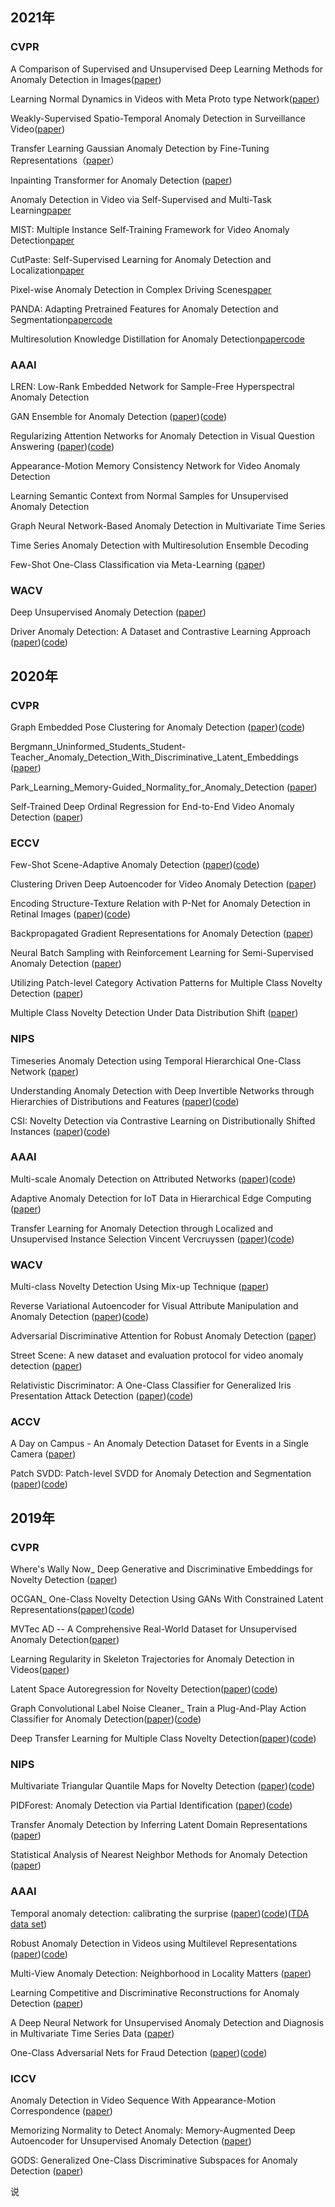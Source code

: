 
## 2021年
### CVPR

A Comparison of Supervised and Unsupervised Deep Learning Methods for Anomaly Detection in Images([paper](https://arxiv.org/search/?query=A+Comparison+of+Supervised+and+Unsupervised+Deep+Learning+Methods+for+Anomaly+Detection+in+Images&searchtype=all&source=header))

Learning Normal Dynamics in Videos with Meta Proto type Network([paper](https://arxiv.org/search/?query=Learning+Normal+Dynamics+in+Videos+with+Meta++Network&searchtype=all&abstracts=show&order=-announced_date_first&size=50))

Weakly-Supervised Spatio-Temporal Anomaly Detection in Surveillance Video([paper](https://arxiv.org/search/?query=Weakly-Supervised+Spatio-Temporal+Anomaly+Detection+in+Surveillance+Video&searchtype=all&abstracts=show&order=-announced_date_first&size=50))

Transfer Learning Gaussian Anomaly Detection by Fine-Tuning Representations（[paper](https://arxiv.org/search/?query=Transfer+Learning+Gaussian+Anomaly+Detection+by+Fine-Tuning+Representations&searchtype=all&source=header)）

Inpainting Transformer for Anomaly Detection ([paper](https://arxiv.org/pdf/2104.13897v1.pdf))

Anomaly Detection in Video via Self-Supervised and Multi-Task Learning[paper](https://arxiv.org/abs/2011.07491)

MIST: Multiple Instance Self-Training Framework for Video Anomaly Detection[paper](https://arxiv.org/abs/2104.01633)

CutPaste: Self-Supervised Learning for Anomaly Detection and Localization[paper](https://arxiv.org/abs/2104.04015)

Pixel-wise Anomaly Detection in Complex Driving Scenes[paper](https://arxiv.org/pdf/2103.05445)

PANDA: Adapting Pretrained Features for Anomaly Detection and Segmentation[paper](http://arxiv.org/abs/2010.05903)[code](https://github.com/talreiss/PANDA)

Multiresolution Knowledge Distillation for Anomaly Detection[paper](https://arxiv.org/pdf/2011.11108)[code](https://github.com/Niousha12/Knowledge_Distillation_AD)



### AAAI

LREN: Low-Rank Embedded Network for Sample-Free Hyperspectral Anomaly Detection

GAN Ensemble for Anomaly Detection ([paper](https://arxiv.org/pdf/2012.07988))([code](https://github.com/tufts-ml/GAN-Ensemble-for-Anomaly-Detection))

Regularizing Attention Networks for Anomaly Detection in Visual Question Answering ([paper](https://arxiv.org/pdf/2009.10054))([code](https://github.com/LeeDoYup/Anomaly_Detection_VQA))

 Appearance-Motion Memory Consistency Network for Video Anomaly Detection

 Learning Semantic Context from Normal Samples for Unsupervised Anomaly Detection

 Graph Neural Network-Based Anomaly Detection in Multivariate Time Series

 Time Series Anomaly Detection with Multiresolution Ensemble Decoding

 Few-Shot One-Class Classification via Meta-Learning ([paper](https://arxiv.org/pdf/2007.04146))

 ### WACV
Deep Unsupervised Anomaly Detection ([paper](https://openaccess.thecvf.com/content/WACV2021/html/Li_Deep_Unsupervised_Anomaly_Detection_WACV_2021_paper.html))

Driver Anomaly Detection: A Dataset and Contrastive Learning Approach ([paper](https://openaccess.thecvf.com/content/WACV2021/html/Kopuklu_Driver_Anomaly_Detection_A_Dataset_and_Contrastive_Learning_Approach_WACV_2021_paper.html))([code](https://github.com/okankop/Driver-Anomaly-Detection))


## 2020年
### CVPR
Graph Embedded Pose Clustering for Anomaly Detection ([paper](https://openaccess.thecvf.com/content_CVPR_2020/html/Markovitz_Graph_Embedded_Pose_Clustering_for_Anomaly_Detection_CVPR_2020_paper.html))([code](https://github.com/amirmk89/gepc))

Bergmann_Uninformed_Students_Student-Teacher_Anomaly_Detection_With_Discriminative_Latent_Embeddings ([paper](https://openaccess.thecvf.com/CVPR2020_search))

Park_Learning_Memory-Guided_Normality_for_Anomaly_Detection ([paper](https://openaccess.thecvf.com/content_CVPR_2020/html/Park_Learning_Memory-Guided_Normality_for_Anomaly_Detection_CVPR_2020_paper.html))

Self-Trained Deep Ordinal Regression for End-to-End Video Anomaly Detection ([paper](https://openaccess.thecvf.com/content_CVPR_2020/html/Pang_Self-Trained_Deep_Ordinal_Regression_for_End-to-End_Video_Anomaly_Detection_CVPR_2020_paper.html))


### ECCV
Few-Shot Scene-Adaptive Anomaly Detection ([paper](https://www.ecva.net/papers/eccv_2020/papers_ECCV/html/2983_ECCV_2020_paper.php))([code](https://github.com/yiweilu3/Few-shot-Scene-adaptive-Anomaly-Detection))

Clustering Driven Deep Autoencoder for Video Anomaly Detection ([paper](https://www.ecva.net/papers/eccv_2020/papers_ECCV/html/2341_ECCV_2020_paper.php))

Encoding Structure-Texture Relation with P-Net for Anomaly Detection in Retinal Images ([paper](https://www.ecva.net/papers/eccv_2020/papers_ECCV/html/3484_ECCV_2020_paper.php))([code](https://github.com/ClancyZhou/P_Net_Anomaly_Detection))

Backpropagated Gradient Representations for Anomaly Detection ([paper](https://www.ecva.net/papers/eccv_2020/papers_ECCV/html/3689_ECCV_2020_paper.php))

Neural Batch Sampling with Reinforcement Learning for Semi-Supervised Anomaly Detection ([paper](https://www.ecva.net/papers/eccv_2020/papers_ECCV/html/5576_ECCV_2020_paper.php))

Utilizing Patch-level Category Activation Patterns for Multiple Class Novelty Detection ([paper](https://www.ecva.net/papers/eccv_2020/papers_ECCV/html/1139_ECCV_2020_paper.php))

Multiple Class Novelty Detection Under Data Distribution Shift ([paper](https://www.ecva.net/papers/eccv_2020/papers_ECCV/html/278_ECCV_2020_paper.php))

### NIPS
Timeseries Anomaly Detection using Temporal Hierarchical One-Class Network ([paper](https://papers.nips.cc/paper/2020/hash/97e401a02082021fd24957f852e0e475-Abstract.html))

Understanding Anomaly Detection with Deep Invertible Networks through Hierarchies of Distributions and Features ([paper](https://papers.nips.cc/paper/2020/hash/f106b7f99d2cb30c3db1c3cc0fde9ccb-Abstract.html))([code](https://github.com/boschresearch/hierarchical_anomaly_detection))

CSI: Novelty Detection via Contrastive Learning on Distributionally Shifted Instances ([paper](https://papers.nips.cc/paper/2020/hash/8965f76632d7672e7d3cf29c87ecaa0c-Abstract.html))([code](https://github.com/alinlab/CSI))

### AAAI
Multi-scale Anomaly Detection on Attributed Networks ([paper](https://arxiv.org/pdf/1912.04144.pdf))([code](https://github.com/leoguti85/MADAN))

Adaptive Anomaly Detection for IoT Data in Hierarchical Edge Computing ([paper](https://link.zhihu.com/?target=https%3A//arxiv.org/pdf/2001.03314))

Transfer Learning for Anomaly Detection through Localized and Unsupervised Instance Selection Vincent Vercruyssen ([paper](https://aaai.org/ojs/index.php/AAAI/article/view/6068/5924))([code](https://github.com/Vincent-Vercruyssen/LocIT))

### WACV
Multi-class Novelty Detection Using Mix-up Technique ([paper](https://openaccess.thecvf.com/content_WACV_2020/html/Bhattacharjee_Multi-class_Novelty_Detection_Using_Mix-up_Technique_WACV_2020_paper.html))

Reverse Variational Autoencoder for Visual Attribute Manipulation and Anomaly Detection ([paper](https://openaccess.thecvf.com/content_WACV_2020/html/Lydia_Reverse_Variational_Autoencoder_for_Visual_Attribute_Manipulation_and_Anomaly_Detection_WACV_2020_paper.html))([code](https://github.com/nianlonggu/reverse_variational_autoencoder))

Adversarial Discriminative Attention for Robust Anomaly Detection ([paper](https://openaccess.thecvf.com/content_WACV_2020/html/Kimura_Adversarial_Discriminative_Attention_for_Robust_Anomaly_Detection_WACV_2020_paper.html))

Street Scene: A new dataset and evaluation protocol for video anomaly detection ([paper](https://openaccess.thecvf.com/content_WACV_2020/html/Ramachandra_Street_Scene_A_new_dataset_and_evaluation_protocol_for_video_WACV_2020_paper.html))

Relativistic Discriminator: A One-Class Classifier for Generalized Iris Presentation Attack Detection ([paper](https://openaccess.thecvf.com/content_WACV_2020/html/Yadav_Relativistic_Discriminator_A_One-Class_Classifier_for_Generalized_Iris_Presentation_Attack_WACV_2020_paper.html))([code](https://github.com/alexiajm/relativisticgan))

### ACCV
A Day on Campus - An Anomaly Detection Dataset for Events in a Single Camera ([paper](https://openaccess.thecvf.com/content/ACCV2020/html/Pranav_A_Day_on_Campus_-_An_Anomaly_Detection_Dataset_for_ACCV_2020_paper.html))

Patch SVDD: Patch-level SVDD for Anomaly Detection and Segmentation ([paper](https://openaccess.thecvf.com/content/ACCV2020/html/Yi_Patch_SVDD_Patch-level_SVDD_for_Anomaly_Detection_and_Segmentation_ACCV_2020_paper.html))([code](https://github.com/nuclearboy95/Anomaly-Detection-PatchSVDD-PyTorch))


## 2019年
### CVPR
Where's Wally Now_ Deep Generative and Discriminative Embeddings for Novelty Detection ([paper](https://openaccess.thecvf.com/content_CVPR_2019/papers/Burlina_Wheres_Wally_Now_Deep_Generative_and_Discriminative_Embeddings_for_Novelty_CVPR_2019_paper.pdf))

OCGAN_ One-Class Novelty Detection Using GANs With Constrained Latent Representations([paper](https://arxiv.org/abs/1903.08550))([code](https://github.com/PramuPerera/OCGAN))

MVTec AD -- A Comprehensive Real-World Dataset for Unsupervised Anomaly Detection([paper](https://openaccess.thecvf.com/content_CVPR_2019/html/Bergmann_MVTec_AD_--_A_Comprehensive_Real-World_Dataset_for_Unsupervised_Anomaly_CVPR_2019_paper.html))

Learning Regularity in Skeleton Trajectories for Anomaly Detection in Videos([paper](https://openaccess.thecvf.com/content_CVPR_2019/html/Morais_Learning_Regularity_in_Skeleton_Trajectories_for_Anomaly_Detection_in_Videos_CVPR_2019_paper.html))

Latent Space Autoregression for Novelty Detection([paper](https://openaccess.thecvf.com/content_CVPR_2019/html/Abati_Latent_Space_Autoregression_for_Novelty_Detection_CVPR_2019_paper.html))([code](https://github.com/aimagelab/novelty-detection))

Graph Convolutional Label Noise Cleaner_ Train a Plug-And-Play Action Classifier for Anomaly Detection([paper](https://arxiv.org/abs/1903.07256))([code](https://github.com/jx-zhong-for-academic-purpose/GCN-Anomaly-Detection))

Deep Transfer Learning for Multiple Class Novelty Detection([paper](https://openaccess.thecvf.com/content_CVPR_2019/html/Perera_Deep_Transfer_Learning_for_Multiple_Class_Novelty_Detection_CVPR_2019_paper.html))([code](https://github.com/PramuPerera/TransferLearningNovelty))

### NIPS
Multivariate Triangular Quantile Maps for Novelty Detection ([paper](https://proceedings.neurips.cc/paper/2019/hash/6244b2ba957c48bc64582cf2bcec3d04-Abstract.html))([code](https://github.com/GinGinWang/MTQ))

PIDForest: Anomaly Detection via Partial Identification ([paper](https://proceedings.neurips.cc/paper/2019/hash/eb6dc8aba23375061b6f07b137617096-Abstract.html))([code](https://github.com/vatsalsharan/pidforest))

Transfer Anomaly Detection by Inferring Latent Domain Representations ([paper](https://proceedings.neurips.cc/paper/2019/hash/7895fc13088ee37f511913bac71fa66f-Abstract.html))

Statistical Analysis of Nearest Neighbor Methods for Anomaly Detection ([paper](https://proceedings.neurips.cc/paper/2019/hash/805163a0f0f128e473726ccda5f91bac-Abstract.html))

### AAAI
Temporal anomaly detection: calibrating the surprise ([paper](https://arxiv.org/abs/1705.10085))([code](https://github.com/eyalgut/TLR_anomaly_detection))([TDA data set](https://www.kaggle.com/eyalgut/binary-traffic-matrices))

Robust Anomaly Detection in Videos using Multilevel Representations ([paper](https://www.aaai.org/ojs/index.php/AAAI/article/view/4456/4334))([code](https://github.com/SeaOtter/vad_gan))

Multi-View Anomaly Detection: Neighborhood in Locality Matters ([paper](https://www.aaai.org/ojs/index.php/AAAI/article/view/4418/4296))

Learning Competitive and Discriminative Reconstructions for Anomaly Detection ([paper](https://www.aaai.org/ojs/index.php/AAAI/article/view/4451/4329))

A Deep Neural Network for Unsupervised Anomaly Detection and Diagnosis in Multivariate Time Series Data ([paper](https://www.aaai.org/ojs/index.php/AAAI/article/view/3942/3820))

One-Class Adversarial Nets for Fraud Detection ([paper](https://www.aaai.org/ojs/index.php/AAAI/article/view/3924/3802))([code](https://github.com/PanpanZheng/OCAN))

### ICCV
Anomaly Detection in Video Sequence With Appearance-Motion Correspondence ([paper](https://openaccess.thecvf.com/content_ICCV_2019/html/Nguyen_Anomaly_Detection_in_Video_Sequence_With_Appearance-Motion_Correspondence_ICCV_2019_paper.html))

Memorizing Normality to Detect Anomaly: Memory-Augmented Deep Autoencoder for Unsupervised Anomaly Detection ([paper](https://openaccess.thecvf.com/content_ICCV_2019/html/Gong_Memorizing_Normality_to_Detect_Anomaly_Memory-Augmented_Deep_Autoencoder_for_Unsupervised_ICCV_2019_paper.html))

GODS: Generalized One-Class Discriminative Subspaces for Anomaly Detection ([paper](https://openaccess.thecvf.com/content_ICCV_2019/html/Gong_Memorizing_Normality_to_Detect_Anomaly_Memory-Augmented_Deep_Autoencoder_for_Unsupervised_ICCV_2019_paper.html))





说

